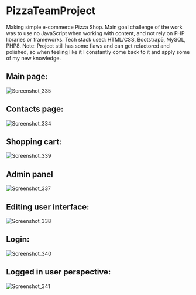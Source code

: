 # PizzaTeamProject
Making simple e-commerce Pizza Shop. Main goal challenge of the work was to use no JavaScript when working with content, and not rely on PHP libraries or frameworks. 
Tech stack used: HTML/CSS, Bootstrap5, MySQL, PHP8.
Note: Project still has some flaws and can get refactored and polished, so when feeling like it I constantly come back to it and apply some of my new knowledge.

## Main page:
![Screenshot_335](https://user-images.githubusercontent.com/86617931/189518361-b0e9917c-0fd3-4246-b034-0f31cf2b19e0.png)
## Contacts page:
![Screenshot_334](https://user-images.githubusercontent.com/86617931/189518382-30fbc66e-f91b-41cf-8d9e-96eee7faf3d4.png)
## Shopping cart: 
![Screenshot_339](https://user-images.githubusercontent.com/86617931/189518875-b71d7467-c480-4e06-ac32-e9a384b3a82e.png)
## Admin panel
![Screenshot_337](https://user-images.githubusercontent.com/86617931/189518426-c03db7be-2719-4a6b-9c95-ce2271f45529.png)
## Editing user interface:
![Screenshot_338](https://user-images.githubusercontent.com/86617931/189518443-4d56ee95-f236-48a3-88de-4d96c9458cb0.png)
## Login: 
![Screenshot_340](https://user-images.githubusercontent.com/86617931/189518929-ce6e7416-03c2-4fce-821c-00f44daa0cc2.png)
## Logged in user perspective: 
![Screenshot_341](https://user-images.githubusercontent.com/86617931/189518938-6fc86a27-ae0a-43b4-ae73-784900075a68.png)
